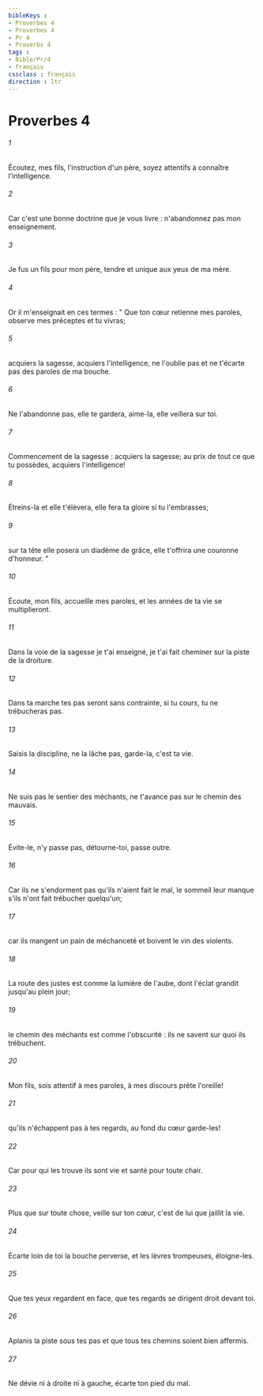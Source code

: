 ```yaml
---
bibleKeys : 
- Proverbes 4
- Proverbes 4
- Pr 4
- Proverbs 4
tags : 
- Bible/Pr/4
- français
cssclass : français
direction : ltr
---
```


# Proverbes 4

###### 1
Écoutez, mes fils, l'instruction d'un père, soyez attentifs à connaître l'intelligence. 
###### 2
Car c'est une bonne doctrine que je vous livre : n'abandonnez pas mon enseignement. 
###### 3
Je fus un fils pour mon père, tendre et unique aux yeux de ma mère. 
###### 4
Or il m'enseignait en ces termes : " Que ton cœur retienne mes paroles, observe mes préceptes et tu vivras; 
###### 5
acquiers la sagesse, acquiers l'intelligence, ne l'oublie pas et ne t'écarte pas des paroles de ma bouche. 
###### 6
Ne l'abandonne pas, elle te gardera, aime-la, elle veillera sur toi. 
###### 7
Commencement de la sagesse : acquiers la sagesse; au prix de tout ce que tu possèdes, acquiers l'intelligence! 
###### 8
Étreins-la et elle t'élèvera, elle fera ta gloire si tu l'embrasses; 
###### 9
sur ta tête elle posera un diadème de grâce, elle t'offrira une couronne d'honneur. " 
###### 10
Écoute, mon fils, accueille mes paroles, et les années de ta vie se multiplieront. 
###### 11
Dans la voie de la sagesse je t'ai enseigné, je t'ai fait cheminer sur la piste de la droiture. 
###### 12
Dans ta marche tes pas seront sans contrainte, si tu cours, tu ne trébucheras pas. 
###### 13
Saisis la discipline, ne la lâche pas, garde-la, c'est ta vie. 
###### 14
Ne suis pas le sentier des méchants, ne t'avance pas sur le chemin des mauvais. 
###### 15
Évite-le, n'y passe pas, détourne-toi, passe outre. 
###### 16
Car ils ne s'endorment pas qu'ils n'aient fait le mal, le sommeil leur manque s'ils n'ont fait trébucher quelqu'un; 
###### 17
car ils mangent un pain de méchanceté et boivent le vin des violents. 
###### 18
La route des justes est comme la lumière de l'aube, dont l'éclat grandit jusqu'au plein jour; 
###### 19
le chemin des méchants est comme l'obscurité : ils ne savent sur quoi ils trébuchent. 
###### 20
Mon fils, sois attentif à mes paroles, à mes discours prête l'oreille! 
###### 21
qu'ils n'échappent pas à tes regards, au fond du cœur garde-les! 
###### 22
Car pour qui les trouve ils sont vie et santé pour toute chair. 
###### 23
Plus que sur toute chose, veille sur ton cœur, c'est de lui que jaillit la vie. 
###### 24
Écarte loin de toi la bouche perverse, et les lèvres trompeuses, éloigne-les. 
###### 25
Que tes yeux regardent en face, que tes regards se dirigent droit devant toi. 
###### 26
Aplanis la piste sous tes pas et que tous tes chemins soient bien affermis. 
###### 27
Ne dévie ni à droite ni à gauche, écarte ton pied du mal. 
